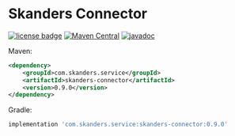 # Skanders Connector

[![license badge](https://img.shields.io/github/license/alexskanders/Skanders-Connector?logo=apache)](https://github.com/alexskanders/Skanders-Connector/blob/master/LICENSE)
[![Maven Central](https://img.shields.io/maven-central/v/com.skanders.service/skanders-connector)](https://search.maven.org/search?q=g:%22com.skanders.skanders%22%20AND%20a:%22skanders-connector%22)
[![javadoc](https://javadoc.io/badge2/com.skanders.service/skanders-connector/javadoc.svg)](https://javadoc.io/doc/com.skanders.service/skanders-connector)

Maven:

~~~xml
<dependency>
    <groupId>com.skanders.service</groupId>
    <artifactId>skanders-connector</artifactId>
    <version>0.9.0</version>
</dependency>
~~~

Gradle:
~~~javascript
implementation 'com.skanders.service:skanders-connector:0.9.0'
~~~

## 
